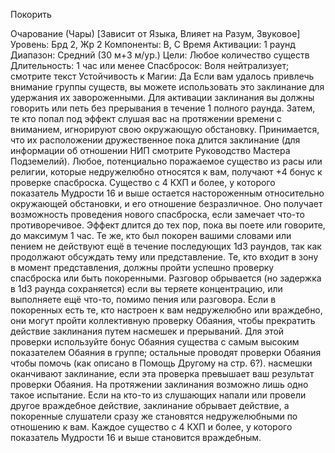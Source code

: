 
Покорить

Очарование (Чары) [Зависит от Языка,
Влияет на Разум, Звуковое]
Уровень: Брд 2, Жр 2
Компоненты: В, С
Время Активации: 1 раунд
Диапазон: Средний (30 м+3 м/ур.)
Цели: Любое количество существ
Длительность: 1 час или менее
Спасбросок: Воля нейтрализует;
смотрите текст
Устойчивость к Магии: Да
Если вам удалось привлечь внимание
группы существ, вы можете использовать это заклинание для удержания их
завороженными. Для активации заклинания вы должны говорить или петь
без прерывания в течение 1 полного
раунда. Затем, те кто попал под эффект
слушая вас на протяжении времени с
вниманием, игнорируют свою окружающую обстановку. Принимается, что
их расположении дружественное пока
длится заклинание (для информации об
отношении НИП смотрите Руководство
Мастера Подземелий). Любое, потенциально поражаемое существо из расы
или религии, которые недружелюбно
относятся к вам, получают +4 бонус к
проверке спасброска.
Существо с 4 КХП и более, у которого показатель Мудрости 16 и выше
остается настороженным относительно окружающей обстановки, и его отношение безразличное. Оно получает
возможность проведения нового спасброска, если замечает что-то противоречивое.
Эффект длится до тех пор, пока вы
поете или говорите, до максимум 1 час.
Те же, кто был покорен вашими словами или пением не действуют ещё в течение последующих 1d3 раундов, так
как продолжают обсуждать тему или
представление. Те, кто входит в зону в
момент представления, должны пройти
успешно проверку спасброска или быть
покоренными. Разговор обрывается (но
задержка в 1d3 раунда сохраняется)
если вы теряете концентрацию, или выполняете ещё что-то, помимо пения или
разговора.
Если в покоренных есть те, кто настроен к вам недружелюбно или враждебно, они могут пройти коллективную
проверку Обаяния, чтобы прекратить
действие заклинания путем насмешек
и прерываний. Для этой проверки используйте бонус Обаяния существа с
самым высоким показателем Обаяния
в группе; остальные проводят проверки
Обаяния чтобы помочь (как описано в
Помощь Другому на стр. 6?). насмешки
оканчивают заклинание, если эта проверка превышает ваш результат проверки Обаяния. На протяжении заклинания
возможно лишь одно такое испытание.
Если на кто-то из слушающих напали или провели другое враждебное действие, заклинание обрывает действие, а
покоренные слушатели сразу же становятся недружелюбными по отношению
к вам. Каждое существо с 4 КХП и более, у которого показатель Мудрости 16
и выше становится враждебным.